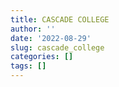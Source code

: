 ```yaml
---
title: CASCADE COLLEGE
author: ''
date: '2022-08-29'
slug: cascade_college
categories: []
tags: []
---
```

